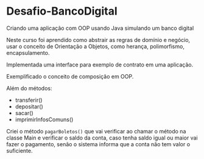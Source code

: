 # Desafio-BancoDigital
Criando uma aplicação com OOP usando Java simulando um banco digital

Neste curso foi aprendido como abstrair as regras de domínio e negócio, usar o conceito de Orientação a Objetos, como herança, polimorfismo, encapsulamento.

Implementada uma interface para exemplo de contrato em uma aplicação.

Exemplificado o conceito de composição em OOP.

Além do métodos:
- transferir()
- depositar()
- sacar()
- imprimirInfosComuns()

Criei o método `pagarBoletos()` que vai verificar ao chamar o método na classe Main e verificar o saldo da conta, caso tenha saldo igual ou maior vai fazer o pagamento, senão o sistema informa que a conta não tem valor o suficiente. 